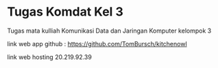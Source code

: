 # Tugas Komdat Kel 3
Tugas mata kulliah Komunikasi Data dan Jaringan Komputer kelompok 3

link web app github : https://github.com/TomBursch/kitchenowl

link web hosting 20.219.92.39
